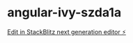 # angular-ivy-szda1a

[Edit in StackBlitz next generation editor ⚡️](https://stackblitz.com/~/github.com/mansoorbk/angular-ivy-szda1a)
